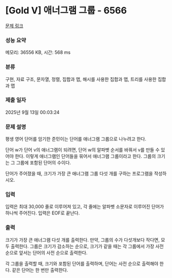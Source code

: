 # [Gold V] 애너그램 그룹 - 6566 

[문제 링크](https://www.acmicpc.net/problem/6566) 

### 성능 요약

메모리: 36556 KB, 시간: 568 ms

### 분류

구현, 자료 구조, 문자열, 정렬, 집합과 맵, 해시를 사용한 집합과 맵, 트리를 사용한 집합과 맵

### 제출 일자

2025년 9월 13일 00:03:24

### 문제 설명

<p>평생 영어 단어를 암기한 준민이는 단어를 애너그램 그룹으로 나누려고 한다.</p>

<p>단어 w가 단어 v의 애너그램이 되려면, 단어 w의 알파벳 순서를 바꿔서 v를 만들 수 있어야 한다. 이렇게 애너그램인 단어들을 묶어서 애너그램 그룹이라고 한다. 그룹의 크기는 그 그룹에 포함된 단어의 수이다.</p>

<p>단어가 주어졌을 때, 크기가 가장 큰 애너그램 그룹 다섯 개를 구하는 프로그램을 작성하시오.</p>

### 입력 

 <p>입력은 최대 30,000 줄로 이루어져 있고, 각 줄에는 알파벳 소문자로 이루어진 단어가 하나씩 주어진다. 입력은 EOF로 끝난다. </p>

### 출력 

 <p>크기가 가장 큰 애너그램 다섯 개를 출력한다. 만약, 그룹의 수가 다섯개보다 작다면, 모두 출력한다. 그룹은 크기가 감소하는 순으로, 크기가 같을 때는 각 그룹에서 가장 사전 순으로 앞서는 단어의 사전 순으로 출력한다.</p>

<p>각 그룹을 출력할 때, 크기와 포함된 단어를 출력하며, 단어는 사전 순으로 출력해야 한다. 같은 단어는 한 번만 출력한다.</p>


